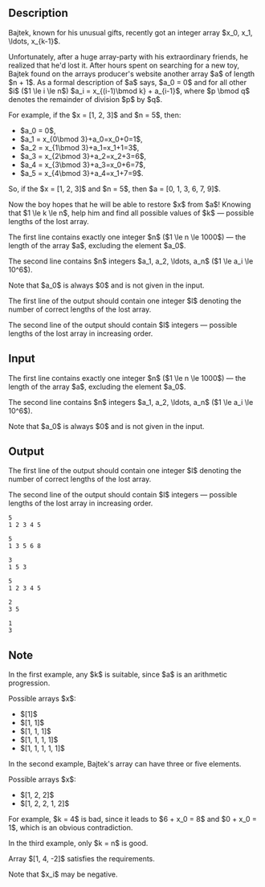 ## Description

<div><p>Bajtek, known for his unusual gifts, recently got an integer array $x_0, x_1, \ldots, x_{k-1}$.</p><p>Unfortunately, after a huge array-party with his extraordinary friends, he realized that he'd lost it. After hours spent on searching for a new toy, Bajtek found on the arrays producer's website another array $a$ of length $n + 1$. As a formal description of $a$ says, $a_0 = 0$ and for all other $i$&nbsp;($1 \le i \le n$) $a_i = x_{(i-1)\bmod k} + a_{i-1}$, where $p \bmod q$ denotes the remainder of division $p$ by $q$.</p><p>For example, if the $x = [1, 2, 3]$ and $n = 5$, then:</p><ul> <li> $a_0 = 0$, </li><li> $a_1 = x_{0\bmod 3}+a_0=x_0+0=1$, </li><li> $a_2 = x_{1\bmod 3}+a_1=x_1+1=3$, </li><li> $a_3 = x_{2\bmod 3}+a_2=x_2+3=6$, </li><li> $a_4 = x_{3\bmod 3}+a_3=x_0+6=7$, </li><li> $a_5 = x_{4\bmod 3}+a_4=x_1+7=9$. </li></ul><p>So, if the $x = [1, 2, 3]$ and $n = 5$, then $a = [0, 1, 3, 6, 7, 9]$.</p><p>Now the boy hopes that he will be able to restore $x$ from $a$! Knowing that $1 \le k \le n$, help him and find all possible values of $k$&nbsp;— possible lengths of the lost array.</p></div><div class="input-specification"><p>The first line contains exactly one integer $n$ ($1 \le n \le 1000$)&nbsp;— the length of the array $a$, excluding the element $a_0$.</p><p>The second line contains $n$ integers $a_1, a_2, \ldots, a_n$ ($1 \le a_i \le 10^6$).</p><p>Note that $a_0$ is always $0$ and is not given in the input.</p></div><div class="output-specification"><p>The first line of the output should contain one integer $l$ denoting the number of correct lengths of the lost array.</p><p>The second line of the output should contain $l$ integers&nbsp;— possible lengths of the lost array in <span class="tex-font-style-bf">increasing</span> order.</p></div>

## Input

<p>The first line contains exactly one integer $n$ ($1 \le n \le 1000$)&nbsp;— the length of the array $a$, excluding the element $a_0$.</p><p>The second line contains $n$ integers $a_1, a_2, \ldots, a_n$ ($1 \le a_i \le 10^6$).</p><p>Note that $a_0$ is always $0$ and is not given in the input.</p>

## Output

<p>The first line of the output should contain one integer $l$ denoting the number of correct lengths of the lost array.</p><p>The second line of the output should contain $l$ integers&nbsp;— possible lengths of the lost array in <span class="tex-font-style-bf">increasing</span> order.</p>





```input1
5
1 2 3 4 5

```




```input2
5
1 3 5 6 8

```




```input3
3
1 5 3

```




```output1
5
1 2 3 4 5
```




```output2
2
3 5
```




```output3
1
3
```



## Note

<p>In the first example, any $k$ is suitable, since $a$ is an arithmetic progression.</p><p>Possible arrays $x$:</p><ul> <li> $[1]$</li><li> $[1, 1]$</li><li> $[1, 1, 1]$</li><li> $[1, 1, 1, 1]$ </li><li> $[1, 1, 1, 1, 1]$</li></ul><p>In the second example, Bajtek's array can have three or five elements.</p><p>Possible arrays $x$:</p><ul> <li> $[1, 2, 2]$</li><li> $[1, 2, 2, 1, 2]$</li></ul><p>For example, $k = 4$ is bad, since it leads to $6 + x_0 = 8$ and $0 + x_0 = 1$, which is an obvious contradiction.</p><p>In the third example, only $k = n$ is good.</p><p>Array $[1, 4, -2]$ satisfies the requirements.</p><p>Note that $x_i$ may be negative.</p>
